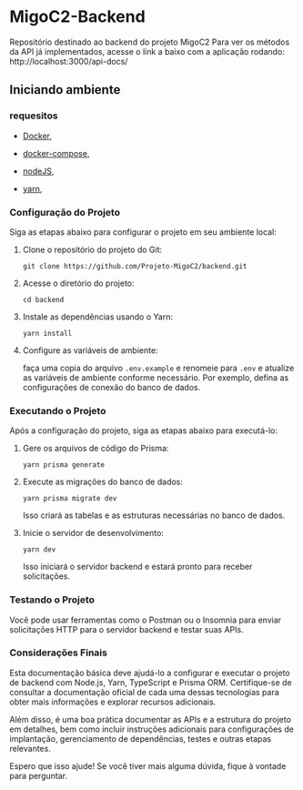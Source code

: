 # MigoC2-Backend
Repositório destinado ao backend do projeto MigoC2
Para ver os métodos da API já implementados, acesse o link a baixo com a aplicação rodando:  
http://localhost:3000/api-docs/

## Iniciando ambiente

### requesitos

* [Docker](https://docs.docker.com/get-started/),

* [docker-compose](https://docs.docker.com/compose/install/
),

* [nodeJS](https://nodejs.org/en/download
),

* [yarn](https://yarnpkg.com/getting-started/install
),

### Configuração do Projeto

Siga as etapas abaixo para configurar o projeto em seu ambiente local:

1. Clone o repositório do projeto do Git:

   ```
   git clone https://github.com/Projeto-MigoC2/backend.git
   ```

2. Acesse o diretório do projeto:

   ```
   cd backend
   ```

3. Instale as dependências usando o Yarn:

   ```
   yarn install
   ```

4. Configure as variáveis de ambiente:

   faça uma copia do arquivo `.env.example` e renomeie para `.env` e atualize as variáveis de ambiente conforme necessário. Por exemplo, defina as configurações de conexão do banco de dados.

### Executando o Projeto

Após a configuração do projeto, siga as etapas abaixo para executá-lo:

1. Gere os arquivos de código do Prisma:

   ```
   yarn prisma generate
   ```
2. Execute as migrações do banco de dados:

   ```
   yarn prisma migrate dev
   ```
   Isso criará as tabelas e as estruturas necessárias no banco de dados.

3. Inicie o servidor de desenvolvimento:

   ```
   yarn dev
   ```

   Isso iniciará o servidor backend e estará pronto para receber solicitações.

### Testando o Projeto

Você pode usar ferramentas como o Postman ou o Insomnia para enviar solicitações HTTP para o servidor backend e testar suas APIs.


### Considerações Finais

Esta documentação básica deve ajudá-lo a configurar e executar o projeto de backend com Node.js, Yarn, TypeScript e Prisma ORM. Certifique-se de consultar a documentação oficial de cada uma dessas tecnologias para obter mais informações e explorar recursos adicionais.

Além disso, é uma boa prática documentar as APIs e a estrutura do projeto em detalhes, bem como incluir instruções adicionais para configurações de implantação, gerenciamento de dependências, testes e outras etapas relevantes.

Espero que isso ajude! Se você tiver mais alguma dúvida, fique à vontade para perguntar.